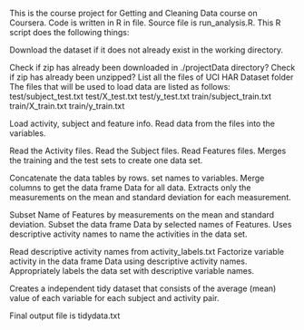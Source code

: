This is the course project for Getting and Cleaning Data course on Coursera. Code is written in R in file. Source file is run_analysis.R. This R script does the following things:

Download the dataset if it does not already exist in the working directory.

Check if zip has already been downloaded in ./projectData directory?
Check if zip has already been unzipped?
List all the files of UCI HAR Dataset folder The files that will be used to load data are listed as follows: test/subject_test.txt test/X_test.txt test/y_test.txt train/subject_train.txt train/X_train.txt train/y_train.txt

Load activity, subject and feature info. Read data from the files into the variables.

Read the Activity files.
Read the Subject files.
Read Features files.
Merges the training and the test sets to create one data set.

Concatenate the data tables by rows.
set names to variables.
Merge columns to get the data frame Data for all data.
Extracts only the measurements on the mean and standard deviation for each measurement.

Subset Name of Features by measurements on the mean and standard deviation.
Subset the data frame Data by selected names of Features.
Uses descriptive activity names to name the activities in the data set.

Read descriptive activity names from activity_labels.txt
Factorize variable activity in the data frame Data using descriptive activity names.
Appropriately labels the data set with descriptive variable names.

Creates a independent tidy dataset that consists of the average (mean) value of each variable for each subject and activity pair.

Final output file is tidydata.txt
